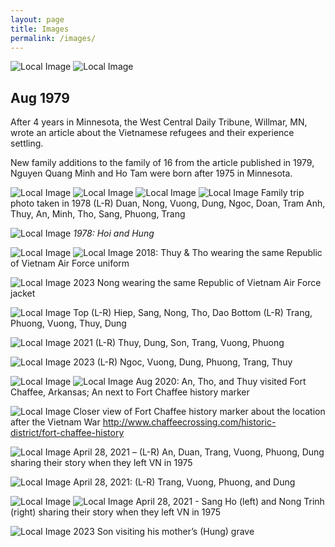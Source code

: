 ```yaml
---
layout: page
title: Images
permalink: /images/
---
```


![Local Image](/images/image20.png)
![Local Image](/images/image8.png)
## Aug 1979
After 4 years in Minnesota, the West Central Daily Tribune, Willmar, MN, wrote an article about the Vietnamese refugees and their experience settling.

New family additions to the family of 16 from the article published in 1979, Nguyen Quang Minh and Ho Tam were born after 1975 in Minnesota.

![Local Image](/images/image3.png)
![Local Image](/images/image2.png)
![Local Image](/images/image12.png)
![Local Image](/images/image22.png)
Family trip photo taken in 1978 
(L-R) Duan, Nong, Vuong, Dung, Ngoc, Doan, Tram Anh, Thuy, An, Minh, Tho, Sang, Phuong, Trang

![Local Image](/images/image9.png)
*1978: Hoi and Hung*

![Local Image](/images/image23.png)
![Local Image](/images/image21.png)
2018: Thuy & Tho wearing the same Republic of Vietnam Air Force uniform

![Local Image](/images/image15.png)
2023 Nong wearing the same Republic of Vietnam Air Force jacket

![Local Image](/images/image13.png)
Top (L-R) Hiep, Sang, Nong, Tho, Dao
Bottom (L-R) Trang, Phuong, Vuong, Thuy, Dung

![Local Image](/images/image24.png)
2021 (L-R) Thuy, Dung, Son, Trang, Vuong, Phuong

![Local Image](/images/image18.png)
2023 (L-R) Ngoc, Vuong, Dung, Phuong, Trang, Thuy

![Local Image](/images/image26.png) ![Local Image](/images/image4.png)
Aug 2020: An, Tho, and Thuy visited Fort Chaffee, Arkansas; An next to Fort Chaffee history marker

![Local Image](/images/image28.png)
Closer view of Fort Chaffee history marker about the location after the Vietnam War
http://www.chaffeecrossing.com/historic-district/fort-chaffee-history

![Local Image](/images/image25.png)
April 28, 2021 – (L-R) An, Duan, Trang, Vuong, Phuong, Dung sharing their story when they left VN in 1975

![Local Image](/images/image6.png)
April 28, 2021: (L-R) Trang, Vuong, Phuong, and Dung

![Local Image](/images/image27.png) ![Local Image](/images/image7.png)
April 28, 2021 - Sang Ho (left) and Nong Trinh (right) sharing their story when they left VN in 1975

![Local Image](/images/image29.png)
2023 Son visiting his mother’s (Hung) grave 

